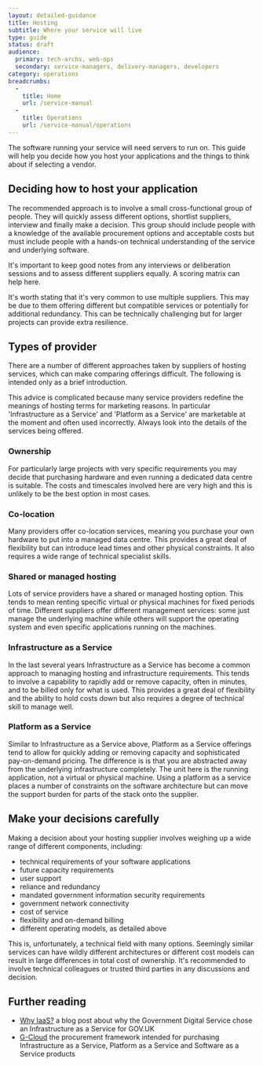 ```yaml
---
layout: detailed-guidance
title: Hosting
subtitle: Where your service will live
type: guide
status: draft
audience: 
  primary: tech-archs, web-ops
  secondary: service-managers, delivery-managers, developers
category: operations
breadcrumbs:
  -
    title: Home
    url: /service-manual
  -
    title: Operations
    url: /service-manual/operations
---
```


The software running your service will need servers to run on. This guide will help you decide how you host your applications and the things to think about if selecting a vendor.

## Deciding how to host your application

The recommended approach is to involve a small cross-functional group of people. They will quickly assess different options, shortlist suppliers, interview  and finally make a decision. This group should include people with a knowledge of the available procurement options and acceptable costs but must include people with a hands-on technical understanding of the service and underlying software.

It's important to keep good notes from any interviews or deliberation sessions and to assess different suppliers equally. A scoring matrix can help here.

It's worth stating that it's very common to use multiple suppliers. This may be due to them offering different but compatible services or potentially for additional redundancy. This can be technically challenging but for larger projects can provide extra resilience.

## Types of provider

There are a number of different approaches taken by suppliers of hosting services, which can make comparing offerings difficult. The following is intended only as a brief introduction.

This advice is complicated because many service providers redefine the meanings of hosting terms for marketing reasons. In particular 'Infrastructure as a Service' and 'Platform as a Service' are marketable at the moment and often used incorrectly. Always look into the details of the services being offered.

### Ownership

For particularly large projects with very specific requirements you may decide that purchasing hardware and even running a dedicated data centre is suitable. The costs and timescales involved here are very high and this is unlikely to be the best option in most cases.

### Co-location

Many providers offer co-location services, meaning you purchase your own hardware to put into a managed data centre. This provides a great deal of flexibility but can introduce lead times and other physical constraints. It also requires a wide range of technical specialist skills. 

### Shared or managed hosting

Lots of service providers have a shared or managed hosting option. This tends to mean renting specific virtual or physical machines for fixed periods of time. Different suppliers offer different management services: some just manage the underlying machine while others will support the operating system and even specific applications running on the machines.

### Infrastructure as a Service

In the last several years Infrastructure as a Service has become a common approach to managing hosting and infrastructure requirements. This tends to involve a capability to rapidly add or remove capacity, often in minutes, and to be billed only for what is used. This provides a great deal of flexibility and the ability to hold costs down but also requires a degree of technical skill to manage well. 

### Platform as a Service

Similar to Infrastructure as a Service above, Platform as a Service offerings tend to allow for quickly adding or removing capacity and sophisticated pay-on-demand pricing. The difference is is that you are abstracted away from the underlying infrastructure completely. The unit here is the running application, not a virtual or physical machine. Using a platform as a service places a number of constraints on the software architecture but can move the support burden for parts of the stack onto the supplier.

## Make your decisions carefully

Making a decision about your hosting supplier involves weighing up a wide range of different components, including:

* technical requirements of your software applications
* future capacity requirements
* user support
* reliance and redundancy
* mandated government information security requirements
* government network connectivity
* cost of service
* flexibility and on-demand billing
* different operating models, as detailed above

This is, unfortunately, a technical field with many options. Seemingly similar services can have wildly different architectures or different cost models can result in large differences in total cost of ownership. It's recommended to involve technical colleagues or trusted third parties in any discussions and decision.

## Further reading

* [Why IaaS?](https://gds.blog.gov.uk/2012/09/25/why-iaas/) a blog post about why the Government Digital Service chose an Infrastructure as a Service for GOV.UK
* [G-Cloud](/how-to-use-cloudstore) the procurement framework intended for purchasing Infrastructure as a Service, Platform as a Service and Software as a Service products
